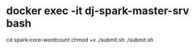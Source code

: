

# docker exec -it dj-spark-master-srv bash

cd spark-core-wordcount
chmod +x ./submit.sh
./submit.sh



